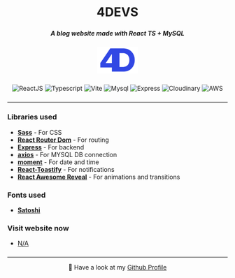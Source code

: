 <h1 align="center">4DEVS</h1>

###

<h5 align="center">A blog website made with React TS + MySQL</h5>

###

<div align="center">
  <img height="60" src="https://raw.githubusercontent.com/diogoagostinho/4devs/main/assets/4devs.png"  />
</div>

###

<div align="center">
  
  ![ReactJS](https://img.shields.io/badge/React-4CB4FF?style=for-the-badge&logo=react&logoColor=white)
  ![Typescript](https://img.shields.io/badge/TypeScript-007ACC?style=for-the-badge&logo=typescript&logoColor=white)
  ![Vite](https://img.shields.io/badge/Vite-9D5BFE?style=for-the-badge&logo=vite&logoColor=white)
  ![Mysql](https://img.shields.io/badge/MySQL-blue?style=for-the-badge&logo=mysql&logoColor=white)
  ![Express](https://img.shields.io/badge/Express-3a3b3a?style=for-the-badge&logo=express&logoColor=white)
  ![Cloudinary](https://img.shields.io/badge/Cloudinary-3448C5?style=for-the-badge&logo=cloudinary&logoColor=white)
  ![AWS](https://img.shields.io/badge/AWS-232F3E?style=for-the-badge&logo=amazonaws&logoColor=white)
  
</div>

###

---

<h3 align="left">Libraries used</h3>

- **[Sass](https://www.npmjs.com/package/sass)** - For CSS
- **[React Router Dom](https://www.npmjs.com/package/react-router-dom)** - For routing
- **[Express](https://www.npmjs.com/package/express)** - For backend
- **[axios](https://www.npmjs.com/package/axios)** - For MYSQL DB connection
- **[moment](https://www.npmjs.com/package/moment)** - For date and time
- **[React-Toastify](https://www.npmjs.com/package/react-toastify)** - For notifications
- **[React Awesome Reveal](https://www.npmjs.com/package/react-awesome-reveal)** - For animations and transitions

###

<h3 align="left">Fonts used</h3>

- **[Satoshi](https://www.fontshare.com/fonts/satoshi)**

###

<h3 align="left">Visit website now</h3>

- [N/A](#)

###

---

<p align="center">🚀 Have a look at my <a href="https://github.com/diogoagostinho">Github Profile</a></p>

###
